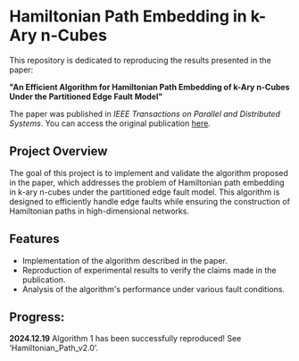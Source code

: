 # Hamiltonian Path Embedding in k-Ary n-Cubes

This repository is dedicated to reproducing the results presented in the paper:

**"An Efficient Algorithm for Hamiltonian Path Embedding of k-Ary n-Cubes Under the Partitioned Edge Fault Model"**

The paper was published in *IEEE Transactions on Parallel and Distributed Systems*. You can access the original publication [here](https://ieeexplore.ieee.org/abstract/document/10093117).

## Project Overview

The goal of this project is to implement and validate the algorithm proposed in the paper, which addresses the problem of Hamiltonian path embedding in k-ary n-cubes under the partitioned edge fault model. This algorithm is designed to efficiently handle edge faults while ensuring the construction of Hamiltonian paths in high-dimensional networks.

## Features

- Implementation of the algorithm described in the paper.
- Reproduction of experimental results to verify the claims made in the publication.
- Analysis of the algorithm's performance under various fault conditions.

## Progress:

**2024.12.19**  Algorithm 1 has been successfully reproduced! See ‘Hamiltonian_Path_v2.0’.